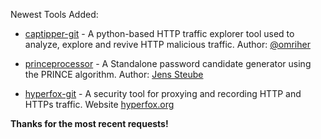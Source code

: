Newest Tools Added:

* [captipper-git](https://github.com/omriher/captipper) - A python-based HTTP traffic explorer tool used to analyze, explore and revive HTTP malicious traffic. Author: [@omriher](https://twitter.com/omriher)

* [princeprocessor](https://github.com/jsteube/princeprocessor/) - A Standalone password candidate generator using the PRINCE algorithm. Author: [Jens Steube](https://plus.google.com/104339105121864786100/posts)

* [hyperfox-git](https://github.com/xiam/hyperfox) - A security tool for proxying and recording HTTP and HTTPs traffic. Website [hyperfox.org](https://hyperfox.org/)

**Thanks for the most recent requests!**

